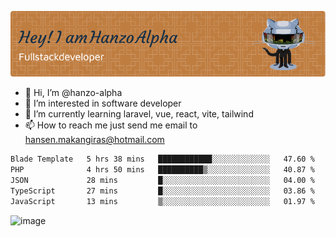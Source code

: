 ![Header](./github-header-image.png)

- 👋 Hi, I’m @hanzo-alpha
- 👀 I’m interested in software developer
- 🌱 I’m currently learning laravel, vue, react, vite, tailwind
- 📫 How to reach me just send me email to hansen.makangiras@hotmail.com 

<!---
hanzo-alpha/hanzo-alpha is a ✨ special ✨ repository because its `README.md` (this file) appears on your GitHub profile.
You can click the Preview link to take a look at your changes.
--->

<!--START_SECTION:waka-->

```txt
Blade Template   5 hrs 38 mins   ████████████░░░░░░░░░░░░░   47.60 %
PHP              4 hrs 50 mins   ██████████▒░░░░░░░░░░░░░░   40.87 %
JSON             28 mins         █░░░░░░░░░░░░░░░░░░░░░░░░   04.00 %
TypeScript       27 mins         █░░░░░░░░░░░░░░░░░░░░░░░░   03.86 %
JavaScript       13 mins         ▒░░░░░░░░░░░░░░░░░░░░░░░░   01.97 %
```

<!--END_SECTION:waka-->

![image](https://github.com/hanzo-alpha/hanzo-alpha/assets/111342797/c4bd2977-6123-4017-8652-6e166259b484)

